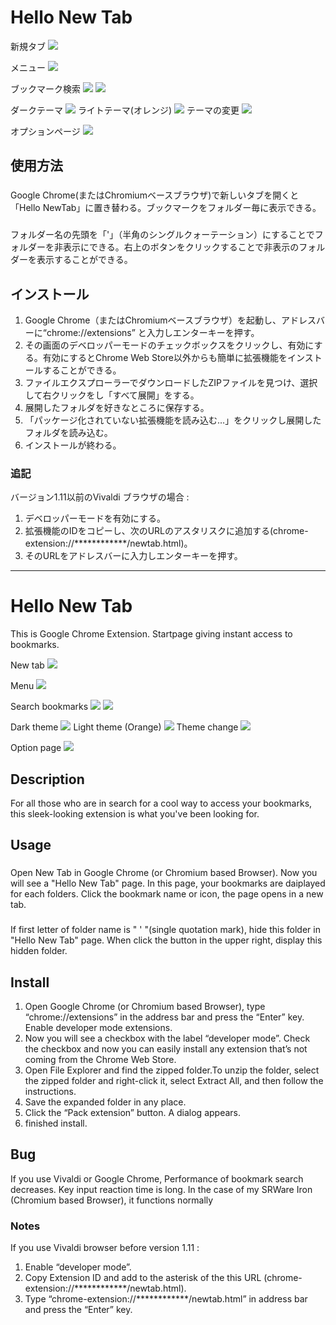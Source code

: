 Hello New Tab
====
新規タブ
<img src="https://raw.githubusercontent.com/Yoseatlly/Data/master/HelloNewTab/img_5.x_001.png">

メニュー
<img src="https://raw.githubusercontent.com/Yoseatlly/Data/master/HelloNewTab/img_5.x_002.png">

ブックマーク検索
<img src="https://raw.githubusercontent.com/Yoseatlly/Data/master/HelloNewTab/img_5.x_003.png">
<img src="https://raw.githubusercontent.com/Yoseatlly/Data/master/HelloNewTab/img_5.x_004.png">

ダークテーマ
<img src="https://raw.githubusercontent.com/Yoseatlly/Data/master/HelloNewTab/img_5.x_006.png">
ライトテーマ(オレンジ)
<img src="https://raw.githubusercontent.com/Yoseatlly/Data/master/HelloNewTab/img_5.x_007.png">
テーマの変更
<img src="https://raw.githubusercontent.com/Yoseatlly/Data/master/HelloNewTab/img_5.x_008.png">

オプションページ
<img src="https://raw.githubusercontent.com/Yoseatlly/Data/master/HelloNewTab/img_5.x_009.png">

## 使用方法
###
Google Chrome(またはChromiumベースブラウザ)で新しいタブを開くと「Hello NewTab」に置き替わる。ブックマークをフォルダー毎に表示できる。

###
フォルダー名の先頭を「'」（半角のシングルクォーテーション）にすることでフォルダーを非表示にできる。右上のボタンをクリックすることで非表示のフォルダーを表示することができる。

## インストール
1. Google Chrome（またはChromiumベースブラウザ）を起動し、アドレスバーに“chrome://extensions” と入力しエンターキーを押す。
2. その画面のデベロッパーモードのチェックボックスをクリックし、有効にする。有効にするとChrome Web Store以外からも簡単に拡張機能をインストールすることができる。
3. ファイルエクスプローラーでダウンロードしたZIPファイルを見つけ、選択して右クリックをし「すべて展開」をする。
4. 展開したフォルダを好きなところに保存する。
5. 「パッケージ化されていない拡張機能を読み込む…」をクリックし展開したフォルダを読み込む。
6. インストールが終わる。

### 追記
バージョン1.11以前のVivaldi ブラウザの場合 : 
1. デベロッパーモードを有効にする。
2. 拡張機能のIDをコピーし、次のURLのアスタリスクに追加する(chrome-extension://************/newtab.html)。
3. そのURLをアドレスバーに入力しエンターキーを押す。


___

Hello New Tab
====

This is Google Chrome Extension. Startpage giving instant access to bookmarks.

New tab
<img src="https://raw.githubusercontent.com/Yoseatlly/Data/master/HelloNewTab/img_5.x_001.png">

Menu
<img src="https://raw.githubusercontent.com/Yoseatlly/Data/master/HelloNewTab/img_5.x_002.png">

Search bookmarks
<img src="https://raw.githubusercontent.com/Yoseatlly/Data/master/HelloNewTab/img_5.x_003.png">
<img src="https://raw.githubusercontent.com/Yoseatlly/Data/master/HelloNewTab/img_5.x_004.png">

Dark theme
<img src="https://raw.githubusercontent.com/Yoseatlly/Data/master/HelloNewTab/img_5.x_006.png">
Light theme (Orange)
<img src="https://raw.githubusercontent.com/Yoseatlly/Data/master/HelloNewTab/img_5.x_007.png">
Theme change
<img src="https://raw.githubusercontent.com/Yoseatlly/Data/master/HelloNewTab/img_5.x_008.png">

Option page
<img src="https://raw.githubusercontent.com/Yoseatlly/Data/master/HelloNewTab/img_4.x_004.png">

## Description
For all those who are in search for a cool way to access your bookmarks, this sleek-looking extension is what you've been looking for.  

## Usage
###
Open New Tab in Google Chrome (or Chromium based Browser). Now you will see a "Hello New Tab" page. In this page, your bookmarks are daiplayed for each folders. Click the bookmark name or icon, the page opens in a new tab.

###
If first letter of folder name is " ' "(single quotation mark), hide this folder in "Hello New Tab" page. When click the button in the upper right, display this hidden folder.

## Install
1. Open Google Chrome (or Chromium based Browser), type “chrome://extensions” in the address bar and press the “Enter” key.
Enable developer mode extensions.
2. Now you will see a checkbox with the label “developer mode”. Check the checkbox and now you can easily install any extension that’s not coming from the Chrome Web Store.
3. Open File Explorer and find the zipped folder.To unzip the folder, select the zipped folder and right-click it, select Extract All, and then follow the instructions.
4. Save the expanded folder in any place.
5. Click the “Pack extension” button. A dialog appears.
6. finished install.

## Bug
If you use Vivaldi or Google Chrome, Performance of bookmark search decreases. Key input reaction time is long. In the case of my SRWare Iron (Chromium based Browser), it functions normally

### Notes
If you use Vivaldi browser before version 1.11 : 
1. Enable “developer mode”.
2. Copy Extension ID and add to the asterisk of the this URL (chrome-extension://************/newtab.html).
3. Type “chrome-extension://************/newtab.html” in address bar and press the “Enter” key.
